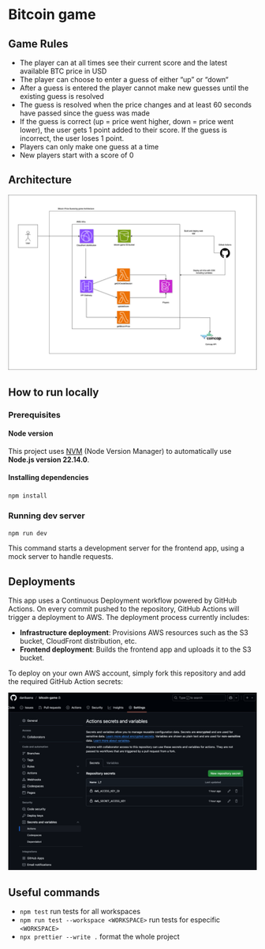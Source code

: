 # Bitcoin game

## Game Rules

- The player can at all times see their current score and the latest available BTC price in USD
- The player can choose to enter a guess of either “up” or “down“
- After a guess is entered the player cannot make new guesses until the existing guess is resolved
- The guess is resolved when the price changes and at least 60 seconds have passed since the guess was made
- If the guess is correct (up = price went higher, down = price went lower), the user gets 1 point added to their score. If the guess is incorrect, the user
  loses 1 point.
- Players can only make one guess at a time
- New players start with a score of 0

## Architecture

![Bitcoin Game Architecture](resources/bitcoin-game-architecture.drawio.png)

## How to run locally

### Prerequisites

#### Node version

This project uses [NVM](https://github.com/nvm-sh/nvm) (Node Version Manager) to automatically use **Node.js version 22.14.0**.

#### Installing dependencies

`npm install`

### Running dev server

`npm run dev`

This command starts a development server for the frontend app, using a mock server to handle requests.

## Deployments

This app uses a Continuous Deployment workflow powered by GitHub Actions. On every commit pushed to the repository, GitHub Actions will trigger a deployment to
AWS. The deployment process currently includes:

- **Infrastructure deployment**: Provisions AWS resources such as the S3 bucket, CloudFront distribution, etc.
- **Frontend deployment**: Builds the frontend app and uploads it to the S3 bucket.

To deploy on your own AWS account, simply fork this repository and add the required GitHub Action secrets:

![GitHub Action Secrets](resources/github-action-secrets.png)

## Useful commands

- `npm test` run tests for all workspaces
- `npm run test --workspace <WORKSPACE>` run tests for especific `<WORKSPACE>`
- `npx prettier --write .` format the whole project
